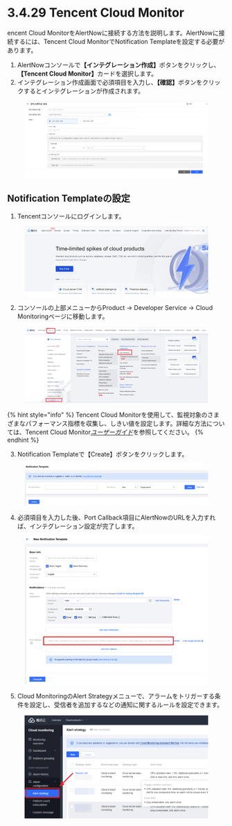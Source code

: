 # 3.4.29 Tencent Cloud Monitor

encent Cloud MonitorをAlertNowに接続する方法を説明します。AlertNowに接続するには、Tencent Cloud MonitorでNotification Templateを設定する必要があります。



1. AlertNowコンソール&#x3067;**【インテグレーション作成】**&#x30DC;タンをクリックし、**【Tencent Cloud Monitor】**&#x30AB;ードを選択します。
2. インテグレーション作成画面で必須項目を入力し、**【確認】**&#x30DC;タンをクリックするとインテグレーションが作成されます。

<figure><img src="../../.gitbook/assets/image (65).png" alt=""><figcaption></figcaption></figure>

## **Notification Templateの設定**

1. Tencentコンソールにログインします。

<figure><img src="../../.gitbook/assets/image (66).png" alt=""><figcaption></figcaption></figure>

2. コンソールの上部メニューからProduct -> Developer Service -> Cloud Monitoringページに移動します。

<figure><img src="../../.gitbook/assets/image (67).png" alt=""><figcaption></figcaption></figure>

{% hint style="info" %}
Tencent Cloud Monitorを使用して、監視対象のさまざまなパフォーマンス指標を収集し、しきい値を設定します。詳細な方法については、Tencent Cloud Monitor[_ユーザーガイド_](https://intl.cloud.tencent.com/document/product/614/39582)を参照してください。
{% endhint %}

3. Notification Templateで【Create】ボタンをクリックします。

<figure><img src="../../.gitbook/assets/image (68).png" alt=""><figcaption></figcaption></figure>

4. 必須項目を入力した後、Port Callback項目にAlertNowのURLを入力すれば、インテグレーション設定が完了します。

<figure><img src="../../.gitbook/assets/image (69).png" alt=""><figcaption></figcaption></figure>

5. Cloud MonitoringのAlert Strategyメニューで、アラームをトリガーする条件を設定し、受信者を追加するなどの通知に関するルールを設定できます。

<figure><img src="../../.gitbook/assets/image (70).png" alt=""><figcaption></figcaption></figure>
